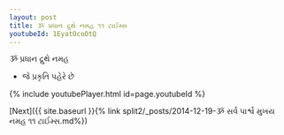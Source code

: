 ```yaml
---
layout: post
title: ૐ પ્રધાન દ્રુથે નમહ ૧૧ ટાઈમ્સ
youtubeId: 1EyatOcoOtQ
---
```

 
 
 ૐ પ્રધાન દ્રુથે નમહ  
 
 -  જે પ્રકૃતિ પહેરે છે 
 
  
 
  
 
 
 
 
 
 


{% include youtubePlayer.html id=page.youtubeId %}
 
[Next]({{ site.baseurl }}{% link  split2/_posts/2014-12-19-ૐ સર્વ પાર્શ્વ મુખય નમહ ૧૧ ટાઈમ્સ.md%})
 
